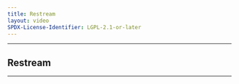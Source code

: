 ```yaml
---
title: Restream
layout: video
SPDX-License-Identifier: LGPL-2.1-or-later
---
```


---

##  Restream

<div class="container">
  <video-js id="my-video" class="vjs-fluid vjs-layout-medium" controls preload="auto" poster="https://media.discordapp.net/attachments/1074079942792462478/1082014257161457774/20230306_025643.jpg">
    <source src="https://manifest.googlevideo.com/api/manifest/hls_variant/expire/1701887511/ei/t2lwZb31H4a04-EPyo-xyAw/ip/38.9.136.32/id/TxTR0uFzb_w.1/source/yt_live_broadcast/requiressl/yes/xpc/EgVo2aDSNQ%3D%3D/hfr/1/playlist_duration/30/manifest_duration/30/maxh/4320/siu/1/spc/UWF9f_G5wl8qes-3buKVHBcEZadoAM5za9mC-QVvJJw3wElASwvzmKs/vprv/1/go/1/pacing/0/nvgoi/1/keepalive/yes/fexp/24007246/dover/11/itag/0/playlist_type/DVR/sparams/expire%2Cei%2Cip%2Cid%2Csource%2Crequiressl%2Cxpc%2Chfr%2Cplaylist_duration%2Cmanifest_duration%2Cmaxh%2Csiu%2Cspc%2Cvprv%2Cgo%2Citag%2Cplaylist_type/sig/ANLwegAwRgIhAKTPoQTiDTjDFVGG1QZoJAxFm2U15kl-N_5kjeny0vryAiEAvuObJK65InKxHHu3voc6AawTPqe5V2wevRx7nLrradQ%3D/file/index.m3u8" type="application/x-mpegurl"/>
  </video-js>
</div>

---
